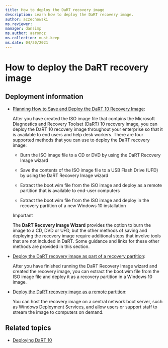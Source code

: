 ```yaml
---
title: How to deploy the DaRT recovery image
description: Learn how to deploy the DaRT recovery image.
author: aczechowski
ms.reviewer: 
manager: dansimp
ms.author: aaroncz
ms.collection: must-keep
ms.date: 04/20/2021
---
```



# How to deploy the DaRT recovery image

## Deployment information

- [Planning How to Save and Deploy the DaRT 10 Recovery Image](planning-how-to-save-and-deploy-the-dart-10-recovery-image.md):

    After you have created the ISO image file that contains the Microsoft Diagnostics and Recovery Toolset (DaRT) 10 recovery image, you can deploy the DaRT 10 recovery image throughout your enterprise so that it is available to end users and help desk workers. There are four supported methods that you can use to deploy the DaRT recovery image:

    - Burn the ISO image file to a CD or DVD by using the DaRT Recovery Image wizard

    - Save the contents of the ISO image file to a USB Flash Drive (UFD) by using the DaRT Recovery Image wizard

    - Extract the boot.wim file from the ISO image and deploy as a remote partition that is available to end-user computers

    - Extract the boot.wim file from the ISO image and deploy in the recovery partition of a new Windows 10 installation

    > [!IMPORTANT]
    > The **DaRT Recovery Image Wizard** provides the option to burn the image to a CD, DVD or UFD, but the other methods of saving and deploying the recovery image require additional steps that involve tools that are not included in DaRT. Some guidance and links for these other methods are provided in this section.

- [Deploy the DaRT recovery image as part of a recovery partition](how-to-deploy-the-dart-recovery-image-as-part-of-a-recovery-partition-dart-10.md):

    After you have finished running the DaRT Recovery Image wizard and created the recovery image, you can extract the boot.wim file from the ISO image file and deploy it as a recovery partition in a Windows 10 image.

- [Deploy the DaRT recovery image as a remote partition](how-to-deploy-the-dart-recovery-image-as-a-remote-partition-dart-10.md):

    You can host the recovery image on a central network boot server, such as Windows Deployment Services, and allow users or support staff to stream the image to computers on demand.

## Related topics

- [Deploying DaRT 10](deploying-dart-10.md)
